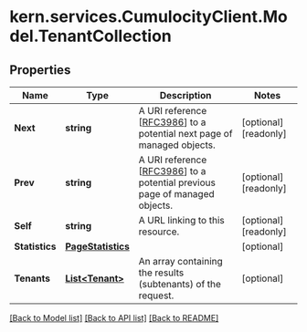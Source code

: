 
# kern.services.CumulocityClient.Model.TenantCollection

## Properties

Name | Type | Description | Notes
------------ | ------------- | ------------- | -------------
**Next** | **string** | A URI reference [[RFC3986](https://tools.ietf.org/html/rfc3986)] to a potential next page of managed objects. | [optional] [readonly] 
**Prev** | **string** | A URI reference [[RFC3986](https://tools.ietf.org/html/rfc3986)] to a potential previous page of managed objects. | [optional] [readonly] 
**Self** | **string** | A URL linking to this resource. | [optional] [readonly] 
**Statistics** | [**PageStatistics**](PageStatistics.md) |  | [optional] 
**Tenants** | [**List&lt;Tenant&gt;**](Tenant.md) | An array containing the results (subtenants) of the request. | [optional] 

[[Back to Model list]](../README.md#documentation-for-models)
[[Back to API list]](../README.md#documentation-for-api-endpoints)
[[Back to README]](../README.md)

